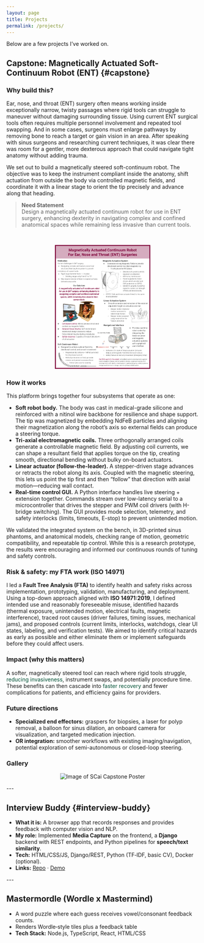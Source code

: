 ```yaml
---
layout: page
title: Projects
permalink: /projects/
---
```


Below are a few projects I’ve worked on.

## Capstone: Magnetically Actuated Soft-Continuum Robot (ENT) {#capstone}
### Why build this?
Ear, nose, and throat (ENT) surgery often means working inside exceptionally narrow, twisty passages where rigid tools can struggle to maneuver without damaging surrounding tissue. Using current ENT surgical tools often requires multiple personnel involvement and repeated tool swapping. And in some cases, surgeons must enlarge pathways by removing bone to reach a target or gain vision in an area. After speaking with sinus surgeons and researching current techniques, it was clear there was room for a gentler, more dexterous approach that could navigate tight anatomy without adding trauma.

We set out to build a magnetically steered soft-continuum robot. The objective was to keep the instrument compliant inside the anatomy, shift actuation from outside the body via controlled magnetic fields, and coordinate it with a linear stage to orient the tip precisely and advance along that heading.

> **Need Statement**  
> Design a magnetically actuated continuum robot for use in ENT surgery, enhancing dexterity in navigating complex and confined anatomical spaces while remaining less invasive than current tools.
<br>
<p align="center">
  <img src="/assets/img/capstonepamphlet.png" alt="Image of SCai Capstone Pamphlet" width="250"/>
</p>

### How it works
This platform brings together four subsystems that operate as one:
- **Soft robot body.** The body was cast in medical-grade silicone and reinforced with a nitinol wire backbone for resilience and shape support. The tip was magnetized by embedding NdFeB particles and aligning their magnetization along the robot’s axis so external fields can produce a steering torque.
- **Tri-axial electromagnetic coils.** Three orthogonally arranged coils generate a controllable magnetic field. By adjusting coil currents, we can shape a resultant field that applies torque on the tip, creating smooth, directional bending without bulky on-board actuators.
- **Linear actuator (follow-the-leader).** A stepper-driven stage advances or retracts the robot along its axis. Coupled with the magnetic steering, this lets us point the tip first and then “follow” that direction with axial motion—reducing wall contact.
- **Real-time control GUI.** A Python interface handles live steering + extension together. Commands stream over low-latency serial to a microcontroller that drives the stepper and PWM coil drivers (with H-bridge switching). The GUI provides mode selection, telemetry, and safety interlocks (limits, timeouts, E-stop) to prevent unintended motion.

We validated the integrated system on the bench, in 3D-printed sinus phantoms, and anatomical models, checking range of motion, geometric compatibility, and repeatable tip control. While this is a research prototype, the results were encouraging and informed our continuous rounds of tuning and safety controls.

### Risk & safety: my FTA work (ISO 14971)
I led a **Fault Tree Analysis (FTA)** to identify health and safety risks across implementation, prototyping, validation, manufacturing, and deployment. Using a top-down approach aligned with **ISO 14971:2019**, I defined intended use and reasonably foreseeable misuse, identified hazards (thermal exposure, unintended motion, electrical faults, magnetic interference), traced root causes (driver failures, timing issues, mechanical jams), and proposed controls (current limits, interlocks, watchdogs, clear UI states, labeling, and verification tests). We aimed to identify critical hazards as early as possible and either eliminate them or implement safeguards before they could affect users.

### Impact (why this matters)
A softer, magnetically steered tool can reach where rigid tools struggle, <span style="color:#025235">reducing invasiveness</span>, instrument swaps, and potentially procedure time. These benefits can then cascade into <span style="color:#025235">faster recovery</span> and fewer complications for patients, and efficiency gains for providers.

### Future directions
- **Specialized end effectors:** graspers for biopsies, a laser for polyp removal, a balloon for sinus dilation, an onboard camera for visualization, and targeted medication injection.  
- **OR integration:** smoother workflows with existing imaging/navigation, potential exploration of semi-autonomous or closed-loop steering.

### Gallery
<p align="center">
  <img src="/assets/img/capstoneposter.png" alt="Image of SCai Capstone Poster" width="600"/>
  
</p>

--- <br>

## Interview Buddy {#interview-buddy}
- **What it is:** A browser app that records responses and provides feedback with computer vision and NLP.
- **My role:** Implemented **Media Capture** on the frontend, a **Django** backend with REST endpoints, and Python pipelines for **speech/text similarity**.
- **Tech:** HTML/CSS/JS, Django/REST, Python (TF‑IDF, basic CV), Docker (optional).
- **Links:** [Repo](#) · [Demo](#)

--- <br>

## Mastermordle (Wordle x Mastermind) 
- A word puzzle where each guess receives vowel/consonant feedback counts.
- Renders Wordle‑style tiles plus a feedback table
- **Tech Stack:** Node.js, TypeScript, React, HTML/CSS



